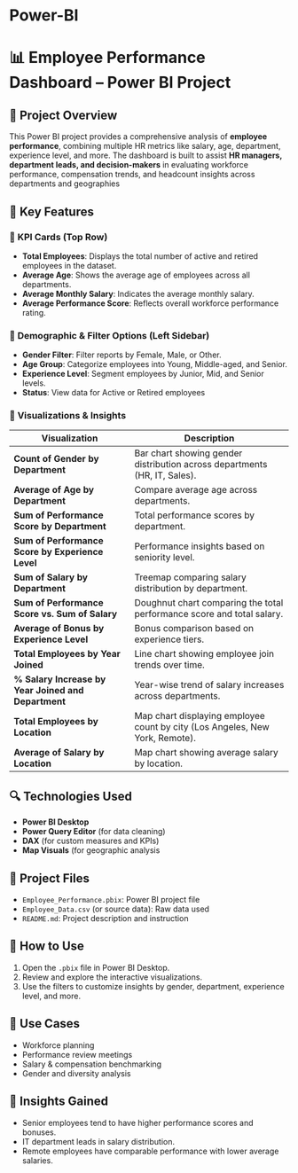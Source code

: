 # Power-BI
# 📊 Employee Performance Dashboard – Power BI Project

## 📝 Project Overview
This Power BI project provides a comprehensive analysis of **employee performance**, combining multiple HR metrics like salary, age, department, experience level, and more. The dashboard is built to assist **HR managers, department leads, and decision-makers** in evaluating workforce performance, compensation trends, and headcount insights across departments and geographies

## 📌 Key Features
### 🔹 **KPI Cards (Top Row)**
- **Total Employees**: Displays the total number of active and retired employees in the dataset.
- **Average Age**: Shows the average age of employees across all departments.
- **Average Monthly Salary**: Indicates the average monthly salary.
- **Average Performance Score**: Reflects overall workforce performance rating.

### 🔹 **Demographic & Filter Options (Left Sidebar)**
- **Gender Filter**: Filter reports by Female, Male, or Other.
- **Age Group**: Categorize employees into Young, Middle-aged, and Senior.
- **Experience Level**: Segment employees by Junior, Mid, and Senior levels.
- **Status**: View data for Active or Retired employees

### 🔹 **Visualizations & Insights**

| Visualization | Description |
|---------------|-------------|
| **Count of Gender by Department** | Bar chart showing gender distribution across departments (HR, IT, Sales). |
| **Average of Age by Department** | Compare average age across departments. |
| **Sum of Performance Score by Department** | Total performance scores by department. |
| **Sum of Performance Score by Experience Level** | Performance insights based on seniority level. |
| **Sum of Salary by Department** | Treemap comparing salary distribution by department. |
| **Sum of Performance Score vs. Sum of Salary** | Doughnut chart comparing the total performance score and total salary. |
| **Average of Bonus by Experience Level** | Bonus comparison based on experience tiers. |
| **Total Employees by Year Joined** | Line chart showing employee join trends over time. |
| **% Salary Increase by Year Joined and Department** | Year-wise trend of salary increases across departments. |
| **Total Employees by Location** | Map chart displaying employee count by city (Los Angeles, New York, Remote). |
| **Average of Salary by Location** | Map chart showing average salary by location. 

## 🔍 Technologies Used
- **Power BI Desktop**
- **Power Query Editor** (for data cleaning)
- **DAX** (for custom measures and KPIs)
- **Map Visuals** (for geographic analysis

## 📁 Project Files
- `Employee_Performance.pbix`: Power BI project file
- `Employee_Data.csv` (or source data): Raw data used
- `README.md`: Project description and instruction

## 🚀 How to Use
1. Open the `.pbix` file in Power BI Desktop.
2. Review and explore the interactive visualizations.
3. Use the filters to customize insights by gender, department, experience level, and more.

## 📌 Use Cases
- Workforce planning
- Performance review meetings
- Salary & compensation benchmarking
- Gender and diversity analysis

## 🧠 Insights Gained
- Senior employees tend to have higher performance scores and bonuses.
- IT department leads in salary distribution.
- Remote employees have comparable performance with lower average salaries.
